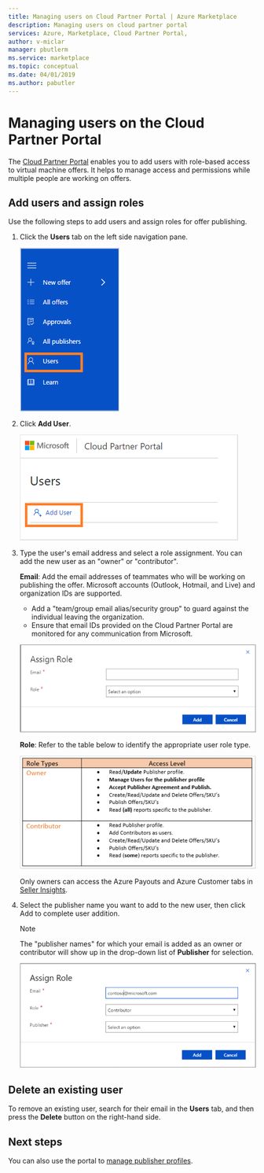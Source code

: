 ```yaml
---
title: Managing users on Cloud Partner Portal | Azure Marketplace 
description: Managing users on cloud partner portal
services: Azure, Marketplace, Cloud Partner Portal, 
author: v-miclar
manager: pbutlerm  
ms.service: marketplace
ms.topic: conceptual
ms.date: 04/01/2019
ms.author: pabutler
---
```


# Managing users on the Cloud Partner Portal

The [Cloud Partner Portal](https://cloudpartner.azure.com) enables you to add users with role-based access to virtual machine offers. It helps to manage access and
permissions while multiple people are working on offers.

## Add users and assign roles 

Use the following steps to add users and assign roles for offer publishing.

1. Click the **Users** tab on the left side navigation pane.

    ![Users Tab](./media/userstab.png)


2. Click **Add User**.

    ![Select Add user](./media/adduser.png)


3. Type the user's email address and select a role assignment.  You can add the new user as an "owner" or "contributor".

    **Email**: Add the email addresses of teammates who will be working on publishing the offer. Microsoft accounts (Outlook, Hotmail, and Live)
and organization IDs are supported.

    - Add a "team/group email alias/security group" to guard against the individual leaving the organization.
    - Ensure that email IDs provided on the Cloud Partner Portal are monitored for any communication from Microsoft.
    
    ![Assign Role](./media/assignrole.png)

    **Role**: Refer to the table below to identify the appropriate user role type.

    ![Roles Level](./media/roleaccesslevel.png)

    Only owners can access the Azure Payouts and Azure Customer tabs in [Seller Insights](../../cloud-partner-portal-orig/si-getting-started.md).


4. Select the publisher name you want to add to the new user, then click Add to complete user addition.

    > [!NOTE]
    > The "publisher names" for which your email is added as an owner or contributor will show up in the drop-down list of **Publisher** for selection.


    ![Assign Role - select publisher](./media/assignselectpublisher.png)


## Delete an existing user

To remove an existing user, search for their email in the **Users** tab, and then press the **Delete** button on the right-hand side.


## Next steps

You can also use the portal to [manage publisher profiles](./cpp-manage-publisher-profile.md).
